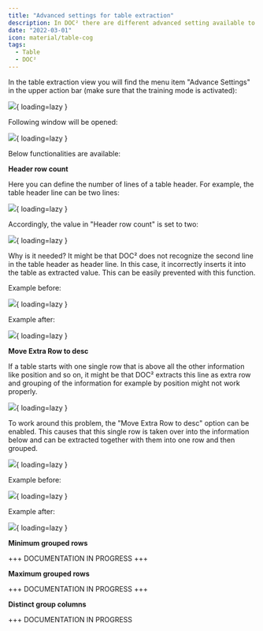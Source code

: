 ```yaml
---
title: "Advanced settings for table extraction"
description: In DOC² there are different advanced setting available to extract a table. 
date: "2022-03-01"
icon: material/table-cog
tags:
  - Table
  - DOC²
---
```


In the table extraction view you will find the menu item "Advance Settings" in the upper action bar (make sure that the training mode is activated):

![](/_images/doc2/image-12.png){ loading=lazy }

Following window will be opened:

![](/_images/doc2/image-13.png){ loading=lazy }

Below functionalities are available:

**Header row count**

Here you can define the number of lines of a table header. For example, the table header line can be two lines:

![](/_images/doc2/image-14.png){ loading=lazy }

Accordingly, the value in "Header row count" is set to two:

![](/_images/doc2/image-15.png){ loading=lazy }

Why is it needed? It might be that DOC² does not recognize the second line in the table header as header line. In this case, it incorrectly inserts it into the table as extracted value. This can be easily prevented with this function.

Example before:

![](/_images/doc2/image-19.png){ loading=lazy }

Example after:

![](/_images/doc2/image-20.png){ loading=lazy }

**Move Extra Row to desc**

If a table starts with one single row that is above all the other information like position and so on, it might be that DOC² extracts this line as extra row and grouping of the information for example by position might not work properly.

![](/_images/doc2/image-16.png){ loading=lazy }

To work around this problem, the "Move Extra Row to desc" option can be enabled. This causes that this single row is taken over into the information below and can be extracted together with them into one row and then grouped.

![](/_images/doc2/image-18.png){ loading=lazy }

Example before:

![](/_images/doc2/image-21-1024x144.png){ loading=lazy }

Example after:

![](/_images/doc2/image-22-1024x132.png){ loading=lazy }

**Minimum grouped rows**

+++ DOCUMENTATION IN PROGRESS +++

**Maximum grouped rows**

+++ DOCUMENTATION IN PROGRESS +++

**Distinct group columns**

+++ DOCUMENTATION IN PROGRESS
